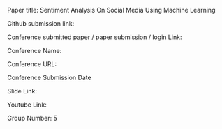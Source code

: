 Paper title:
Sentiment Analysis On Social Media Using Machine Learning


Github submission link:

Conference submitted paper / paper submission / login Link:

Conference Name:

Conference URL:

Conference Submission Date

Slide Link: 

Youtube Link: 

Group Number: 5
